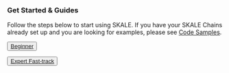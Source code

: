 ### Get Started & Guides

Follow the steps below to start using SKALE. If you have your SKALE Chains already set up and you are looking for examples, please see  [Code Samples](/developers/code-samples).  

<SplitSectionLayout>
<SplitSectionColumn>

<button>[Beginner](/developers/getting-started/beginner)</button>

</SplitSectionColumn>
<SplitSectionColumn>

<button boxPosition="BOTTOM_LEFT">[Expert Fast-track](/developers/getting-started/expert)</button>

</SplitSectionColumn>
</SplitSectionLayout>
